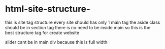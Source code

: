 # html-site-structure-
this is site tag structure
every site should has only 1 main tag
the aside class should be in section tag there is no need to be inside main
so this is the best structure tag for create website

slider cant be in main div because this is full width
